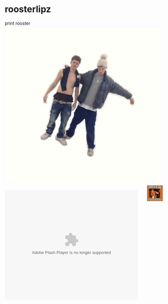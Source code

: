# roosterlipz
print rooster
<img src="images/rare.png">
<img align="right" width="50" height="50" src="images/55882351_788988708148989_6144011675398832128_n.jpg">
<object width="425" height="350">
  <param name="movie" value="https://www.youtube.com/watch?v=D9izSl9euRc" />
  <param name="wmode" value="transparent" />
  <embed src="http://https://www.youtube.com/watch?v=D9izSl9euRc"
         type="application/x-shockwave-flash"
         wmode="transparent" width="425" height="350" />
</object>
